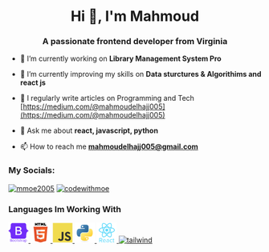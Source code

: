<h1 align="center">Hi 👋, I'm Mahmoud</h1>
<h3 align="center">A passionate frontend developer from Virginia</h3>

- 🔭 I’m currently working on **Library Management System Pro**

- 🧠 I’m currently improving my skills on **Data sturctures & Algorithims and react js**

- 📝 I regularly write articles on Programming and Tech [https://medium.com/@mahmoudelhajj005](https://medium.com/@mahmoudelhajj005)

- 💬 Ask me about **react, javascript, python**

- 📫 How to reach me **mahmoudelhajj005@gmail.com**

<h3 align="left">My Socials:</h3>
<p align="left">
<a href="https://instagram.com/mmoe2005" target="blank"><img align="center" src="https://raw.githubusercontent.com/rahuldkjain/github-profile-readme-generator/master/src/images/icons/Social/instagram.svg" alt="mmoe2005" height="30" width="40" /></a>  <a href="https://www.tiktok.com/@codewithmoe" target="blank">
  <img align="center" src="https://cdn.jsdelivr.net/gh/simple-icons/simple-icons/icons/tiktok.svg" alt="codewithmoe" height="30" width="40" />
</a>

</p>

<h3 align="left">Languages Im Working With </h3>
<p align="left"> <a href="https://getbootstrap.com" target="_blank" rel="noreferrer"> <img src="https://raw.githubusercontent.com/devicons/devicon/master/icons/bootstrap/bootstrap-plain-wordmark.svg" alt="bootstrap" width="40" height="40"/> </a> <a href="https://www.w3.org/html/" target="_blank" rel="noreferrer"> <img src="https://raw.githubusercontent.com/devicons/devicon/master/icons/html5/html5-original-wordmark.svg" alt="html5" width="40" height="40"/> </a> <a href="https://developer.mozilla.org/en-US/docs/Web/JavaScript" target="_blank" rel="noreferrer"> <img src="https://raw.githubusercontent.com/devicons/devicon/master/icons/javascript/javascript-original.svg" alt="javascript" width="40" height="40"/> </a> <a href="https://www.python.org" target="_blank" rel="noreferrer"> <img src="https://raw.githubusercontent.com/devicons/devicon/master/icons/python/python-original.svg" alt="python" width="40" height="40"/> </a> <a href="https://reactjs.org/" target="_blank" rel="noreferrer"> <img src="https://raw.githubusercontent.com/devicons/devicon/master/icons/react/react-original-wordmark.svg" alt="react" width="40" height="40"/> </a> <a href="https://tailwindcss.com/" target="_blank" rel="noreferrer"> <img src="https://www.vectorlogo.zone/logos/tailwindcss/tailwindcss-icon.svg" alt="tailwind" width="40" height="40"/> </a> </p>
